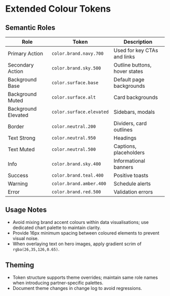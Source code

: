 # Extended Colour Tokens

## Semantic Roles
| Role | Token | Description |
| --- | --- | --- |
| Primary Action | `color.brand.navy.700` | Used for key CTAs and links |
| Secondary Action | `color.brand.sky.500` | Outline buttons, hover states |
| Background Base | `color.surface.base` | Default page backgrounds |
| Background Muted | `color.surface.alt` | Card backgrounds |
| Background Elevated | `color.surface.elevated` | Sidebars, modals |
| Border | `color.neutral.200` | Dividers, card outlines |
| Text Strong | `color.neutral.950` | Headings |
| Text Muted | `color.neutral.500` | Captions, placeholders |
| Info | `color.brand.sky.400` | Informational banners |
| Success | `color.brand.teal.400` | Positive toasts |
| Warning | `color.brand.amber.400` | Schedule alerts |
| Error | `color.brand.red.500` | Validation errors |

## Usage Notes
- Avoid mixing brand accent colours within data visualisations; use dedicated chart palette to maintain clarity.
- Provide 16px minimum spacing between coloured elements to prevent visual noise.
- When overlaying text on hero images, apply gradient scrim of `rgba(26,35,126,0.65)`.

## Theming
- Token structure supports theme overrides; maintain same role names when introducing partner-specific palettes.
- Document theme changes in change log to avoid regressions.
